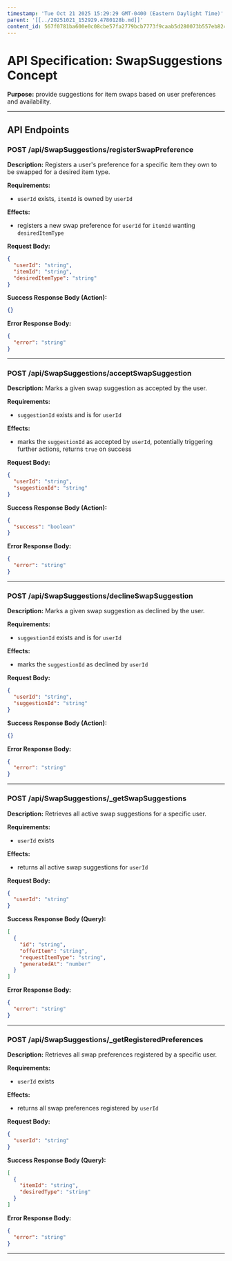 ```yaml
---
timestamp: 'Tue Oct 21 2025 15:29:29 GMT-0400 (Eastern Daylight Time)'
parent: '[[../20251021_152929.4780128b.md]]'
content_id: 567f0781ba600e0c08cbe57fa2779bcb7773f9caab5d280073b557eb824c9b03
---
```


# API Specification: SwapSuggestions Concept

**Purpose:** provide suggestions for item swaps based on user preferences and availability.

***

## API Endpoints

### POST /api/SwapSuggestions/registerSwapPreference

**Description:** Registers a user's preference for a specific item they own to be swapped for a desired item type.

**Requirements:**

* `userId` exists, `itemId` is owned by `userId`

**Effects:**

* registers a new swap preference for `userId` for `itemId` wanting `desiredItemType`

**Request Body:**

```json
{
  "userId": "string",
  "itemId": "string",
  "desiredItemType": "string"
}
```

**Success Response Body (Action):**

```json
{}
```

**Error Response Body:**

```json
{
  "error": "string"
}
```

***

### POST /api/SwapSuggestions/acceptSwapSuggestion

**Description:** Marks a given swap suggestion as accepted by the user.

**Requirements:**

* `suggestionId` exists and is for `userId`

**Effects:**

* marks the `suggestionId` as accepted by `userId`, potentially triggering further actions, returns `true` on success

**Request Body:**

```json
{
  "userId": "string",
  "suggestionId": "string"
}
```

**Success Response Body (Action):**

```json
{
  "success": "boolean"
}
```

**Error Response Body:**

```json
{
  "error": "string"
}
```

***

### POST /api/SwapSuggestions/declineSwapSuggestion

**Description:** Marks a given swap suggestion as declined by the user.

**Requirements:**

* `suggestionId` exists and is for `userId`

**Effects:**

* marks the `suggestionId` as declined by `userId`

**Request Body:**

```json
{
  "userId": "string",
  "suggestionId": "string"
}
```

**Success Response Body (Action):**

```json
{}
```

**Error Response Body:**

```json
{
  "error": "string"
}
```

***

### POST /api/SwapSuggestions/\_getSwapSuggestions

**Description:** Retrieves all active swap suggestions for a specific user.

**Requirements:**

* `userId` exists

**Effects:**

* returns all active swap suggestions for `userId`

**Request Body:**

```json
{
  "userId": "string"
}
```

**Success Response Body (Query):**

```json
[
  {
    "id": "string",
    "offerItem": "string",
    "requestItemType": "string",
    "generatedAt": "number"
  }
]
```

**Error Response Body:**

```json
{
  "error": "string"
}
```

***

### POST /api/SwapSuggestions/\_getRegisteredPreferences

**Description:** Retrieves all swap preferences registered by a specific user.

**Requirements:**

* `userId` exists

**Effects:**

* returns all swap preferences registered by `userId`

**Request Body:**

```json
{
  "userId": "string"
}
```

**Success Response Body (Query):**

```json
[
  {
    "itemId": "string",
    "desiredType": "string"
  }
]
```

**Error Response Body:**

```json
{
  "error": "string"
}
```

***
